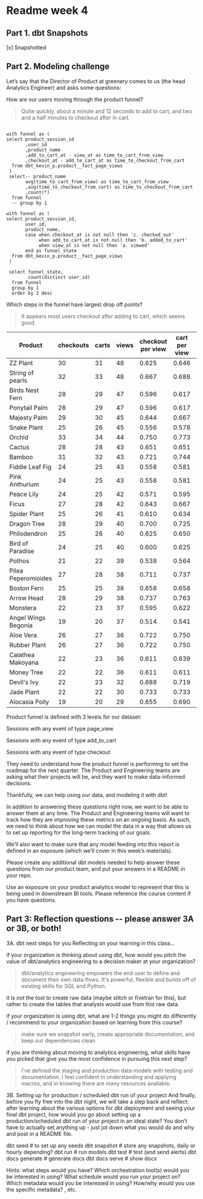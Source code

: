 # Readme week 4 

## Part 1. dbt Snapshots
[x] Snapshotted 

## Part 2. Modeling challenge

Let’s say that the Director of Product at greenery comes to us (the head Analytics Engineer) and asks some questions:

How are our users moving through the product funnel?
> Quite quickly, about a minute and 12 seconds to add to cart, and two and a half minutes to checkout after in cart. 

```

with funnel as (
select product_session_id
       ,user_id
       ,product_name
       ,add_to_cart_at - view_at as time_to_cart_from_view
       ,checkout_at - add_to_cart_at as time_to_checkout_from_cart 
  from dbt_kevin_p.product__fact_page_views
 ) 
 select-- product_name
       avg(time_to_cart_from_view) as time_to_cart_from_view
       ,avg(time_to_checkout_from_cart) as time_to_checkout_from_cart
       ,count(*)
  from funnel
  -- group by 1 
```


```
with funnel as (
select product_session_id,
       user_id, 
       product_name, 
       case when checkout_at is not null then 'c. checked_out'
            when add_to_cart_at is not null then 'b. added_to_cart'
            when view_at is not null then 'a. viewed'
       end as funnel_state
  from dbt_kevin_p.product__fact_page_views
 ) 
 
 select funnel_state,
        count(distinct user_id)
  from funnel 
  group by 1 
  order by 2 desc 
```


Which steps in the funnel have largest drop off points?

> It appears most users checkout after adding to cart, which seems good. 

| Product             | checkouts | carts | views | checkout per view | cart per view | checkout per cart |
|---------------------|----|----|----|-------|-------|-------|
| ZZ Plant            | 30 | 31 | 48 | 0.625 | 0.646 | 0.968 |
| String of pearls    | 32 | 33 | 48 | 0.667 | 0.688 | 0.970 |
| Birds Nest Fern     | 28 | 29 | 47 | 0.596 | 0.617 | 0.966 |
| Ponytail Palm       | 28 | 29 | 47 | 0.596 | 0.617 | 0.966 |
| Majesty Palm        | 29 | 30 | 45 | 0.644 | 0.667 | 0.967 |
| Snake Plant         | 25 | 26 | 45 | 0.556 | 0.578 | 0.962 |
| Orchid              | 33 | 34 | 44 | 0.750 | 0.773 | 0.971 |
| Cactus              | 28 | 28 | 43 | 0.651 | 0.651 | 1.000 |
| Bamboo              | 31 | 32 | 43 | 0.721 | 0.744 | 0.969 |
| Fiddle Leaf Fig     | 24 | 25 | 43 | 0.558 | 0.581 | 0.960 |
| Pink Anthurium      | 24 | 25 | 43 | 0.558 | 0.581 | 0.960 |
| Peace Lily          | 24 | 25 | 42 | 0.571 | 0.595 | 0.960 |
| Ficus               | 27 | 28 | 42 | 0.643 | 0.667 | 0.964 |
| Spider Plant        | 25 | 26 | 41 | 0.610 | 0.634 | 0.962 |
| Dragon Tree         | 28 | 29 | 40 | 0.700 | 0.725 | 0.966 |
| Philodendron        | 25 | 26 | 40 | 0.625 | 0.650 | 0.962 |
| Bird of Paradise    | 24 | 25 | 40 | 0.600 | 0.625 | 0.960 |
| Pothos              | 21 | 22 | 39 | 0.538 | 0.564 | 0.955 |
| Pilea Peperomioides | 27 | 28 | 38 | 0.711 | 0.737 | 0.964 |
| Boston Fern         | 25 | 25 | 38 | 0.658 | 0.658 | 1.000 |
| Arrow Head          | 28 | 29 | 38 | 0.737 | 0.763 | 0.966 |
| Monstera            | 22 | 23 | 37 | 0.595 | 0.622 | 0.957 |
| Angel Wings Begonia | 19 | 20 | 37 | 0.514 | 0.541 | 0.950 |
| Aloe Vera           | 26 | 27 | 36 | 0.722 | 0.750 | 0.963 |
| Rubber Plant        | 26 | 27 | 36 | 0.722 | 0.750 | 0.963 |
| Calathea Makoyana   | 22 | 23 | 36 | 0.611 | 0.639 | 0.957 |
| Money Tree          | 22 | 22 | 36 | 0.611 | 0.611 | 1.000 |
| Devil's Ivy         | 22 | 23 | 32 | 0.688 | 0.719 | 0.957 |
| Jade Plant          | 22 | 22 | 30 | 0.733 | 0.733 | 1.000 |
| Alocasia Polly      | 19 | 20 | 29 | 0.655 | 0.690 | 0.950 |

Product funnel is defined with 3 levels for our dataset:

Sessions with any event of type page_view

Sessions with any event of type add_to_cart

Sessions with any event of type checkout

They need to understand how the product funnel is performing to set the roadmap for the next quarter. The Product and Engineering teams are asking what their projects will be, and they want to make data-informed decisions.

Thankfully, we can help using our data, and modeling it with dbt!

In addition to answering these questions right now, we want to be able to answer them at any time. The Product and Engineering teams will want to track how they are improving these metrics on an ongoing basis. As such, we need to think about how we can model the data in a way that allows us to set up reporting for the long-term tracking of our goals.

We’ll also want to make sure that any model feeding into this report is defined in an exposure (which we’ll cover in this week’s materials).

Please create any additional dbt models needed to help answer these questions from our product team, and put your answers in a README in your repo.

Use an exposure on your product analytics model to represent that this is being used in downstream BI tools. Please reference the course content if you have questions.


## Part 3: Reflection questions -- please answer 3A or 3B, or both!

3A. dbt next steps for you 
Reflecting on your learning in this class...

if your organization is thinking about using dbt, how would you pitch the value of dbt/analytics engineering to a decision maker at your organization?

> dbt/analytics engineering empowers the end user to define and document their own data flows. It's powerful, flexible and builds off of existing skills for SQL and Python. 

it is _not_ the tool to create raw data (maybe stitch or fivetran for this), but rather to create the tables that analysts would use from this raw data. 

if your organization is using dbt, what are 1-2 things you might do differently / recommend to your organization based on learning from this course?

> make sure we snapshot early, create appropriate documentation, and keep our dependencies clean 

if you are thinking about moving to analytics engineering, what skills have you picked that give you the most confidence in pursuing this next step?

> I've defined the staging and production data models with testing and documentation. I feel confident in understanding and applying macros, and in knowing there are many resources available.


3B. Setting up for production / scheduled dbt run of your project And finally, before you fly free into the dbt night, we will take a step back and reflect: after learning about the various options for dbt deployment and seeing your final dbt project, how would you go about setting up a production/scheduled dbt run of your project in an ideal state? You don’t have to actually set anything up - just jot down what you would do and why and post in a README file.

> 


dbt seed # to set up any seeds
dbt snapshot # store any snapshots, daily or hourly depending? 
dbt run # run models
dbt test # test (and send alerts)
dbt docs generate # generate docs
dbt docs serve # show docs 


Hints: what steps would you have? Which orchestration tool(s) would you be interested in using? What schedule would you run your project on? Which metadata would you be interested in using? How/why would you use the specific metadata? , etc.